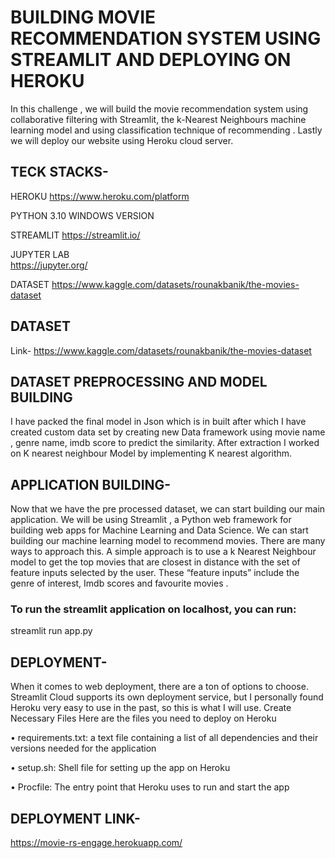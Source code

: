# BUILDING MOVIE  RECOMMENDATION SYSTEM USING STREAMLIT AND DEPLOYING ON HEROKU 
 
In this challenge , we will build the movie recommendation system using collaborative filtering with Streamlit, the k-Nearest Neighbours machine learning model and using classification technique of recommending . Lastly we will deploy our website using Heroku cloud server. 

## TECK STACKS- 

HEROKU
https://www.heroku.com/platform

PYTHON 
3.10 WINDOWS VERSION

STREAMLIT
 https://streamlit.io/

JUPYTER LAB  
https://jupyter.org/

 DATASET 
https://www.kaggle.com/datasets/rounakbanik/the-movies-dataset
 

## DATASET 

 Link- https://www.kaggle.com/datasets/rounakbanik/the-movies-dataset 

## DATASET PREPROCESSING AND MODEL BUILDING 

 I have packed the final model in Json which is in built after which I have created custom data set by creating new Data framework using  movie name , genre name, imdb score to predict the similarity. 
After extraction I worked on  K nearest neighbour Model by implementing K nearest algorithm. 

## APPLICATION BUILDING- 
 
Now that we have the pre processed dataset, we can start building our main application. We will be using Streamlit , a Python web framework for building web apps for Machine Learning and Data Science. 
We can start building our machine learning model to recommend movies. There are many ways to approach this. A simple approach is to use a k Nearest Neighbour model to get the top movies that are closest in distance with the set of feature inputs selected by the user. These “feature inputs” include the genre of interest, Imdb scores and favourite movies . 

### To run the streamlit application on localhost, you can run: 
streamlit run app.py 

## DEPLOYMENT- 
When it comes to web deployment, there are a ton of options to choose. Streamlit Cloud supports its own deployment service, but I personally found Heroku very easy to use in the past, so this is what I will use. 
Create Necessary Files 
Here are the files you need to deploy on Heroku

•	requirements.txt: a text file containing a list of all dependencies and their versions needed for the application 
  
•	setup.sh: Shell file for setting up the app on Heroku 
  
•	Procfile: The entry point that Heroku uses to run and start the app 

## DEPLOYMENT LINK-
https://movie-rs-engage.herokuapp.com/


